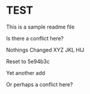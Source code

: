 # TEST

This is a sample readme file

Is there a conflict here?

Nothings Changed
XYZ  JKL
HIJ

Reset to 5e94b3c

Yet another add

Or perhaps a conflict here?